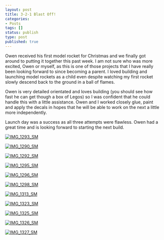 ```yaml
---
layout: post
title: 3-2-1 Blast Off!
categories:
- Posts
tags: []
status: publish
type: post
published: true
---
```

Owen received his first model rocket for Christmas and we finally got around to putting it together this past week. I am not sure who was more excited, Owen or myself, as this is one of those projects that I have really been looking forward to since becoming a parent. I loved building and launching model rockets as a child even despite watching my first rocket slowly descend back to the ground in a ball of flames. 

Owen is very detailed orientated and loves building (you should see how fast he can get though a box of Legos) so I was confident that he could handle this with a little assistance. Owen and I worked closely glue, paint and apply the decals in hopes that he will be able to work on the next a little more independently. 

Launch day was a success as all three attempts were flawless. Owen had a great time and is looking forward to starting the next build.

[![IMG_1293_SM](/uploads/2014/06/24/IMG_1293_SM.jpg "IMG_1293_SM")](/uploads/2014/06/24/IMG_1293.jpg)

<!--more-->

[![IMG_1290_SM](/uploads/2014/06/24/IMG_1290_SM.jpg "IMG_1290_SM")](/uploads/2014/06/24/IMG_1290.jpg)

[![IMG_1292_SM](/uploads/2014/06/24/IMG_1292_SM.jpg "IMG_1292_SM")](/uploads/2014/06/24/IMG_1292.jpg)

[![IMG_1295_SM](/uploads/2014/06/24/IMG_1295_SM.jpg "IMG_1295_SM")](/uploads/2014/06/24/IMG_1295.jpg)

[![IMG_1296_SM](/uploads/2014/06/24/IMG_1296_SM.jpg "IMG_1296_SM")](/uploads/2014/06/24/IMG_1296.jpg)

[![IMG_1298_SM](/uploads/2014/06/24/IMG_1298_SM.jpg "IMG_1298_SM")](/uploads/2014/06/24/IMG_1298.jpg)

[![IMG_1313_SM](/uploads/2014/06/24/IMG_1313_SM.jpg "IMG_1313_SM")](/uploads/2014/06/24/IMG_1313.jpg)

[![IMG_1323_SM](/uploads/2014/06/24/IMG_1323_SM.jpg "IMG_1323_SM")](/uploads/2014/06/24/IMG_1323.jpg)

[![IMG_1325_SM](/uploads/2014/06/24/IMG_1325_SM.jpg "IMG_1325_SM")](/uploads/2014/06/24/IMG_1325.jpg)

[![IMG_1326_SM](/uploads/2014/06/24/IMG_1326_SM.jpg "IMG_1326_SM")](/uploads/2014/06/24/IMG_1326.jpg)

[![IMG_1327_SM](/uploads/2014/06/24/IMG_1327_SM.jpg "IMG_1327_SM")](/uploads/2014/06/24/IMG_1327.jpg)